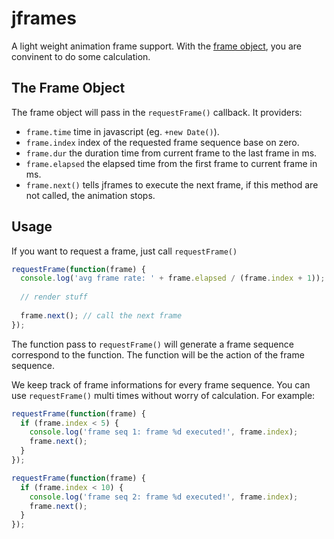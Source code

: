 jframes
=======

A light weight animation frame support. With the [frame object](#the-frame-object), you are convinent to do some calculation.

## The Frame Object

The frame object will pass in the `requestFrame()` callback. It providers:

* `frame.time` time in javascript (eg. `+new Date()`).
* `frame.index` index of the requested frame sequence base on zero.
* `frame.dur` the duration time from current frame to the last frame in ms.
* `frame.elapsed` the elapsed time from the first frame to current frame in ms.
* `frame.next()` tells jframes to execute the next frame, if this method are not called, the animation stops.

## Usage

If you want to request a frame, just call `requestFrame()`

```js
requestFrame(function(frame) {
  console.log('avg frame rate: ' + frame.elapsed / (frame.index + 1));
  
  // render stuff
  
  frame.next(); // call the next frame
});
```

The function pass to `requestFrame()` will generate a frame sequence correspond to the function. The function will be the action of the frame sequence.

We keep track of frame informations for every frame sequence. You can use `requestFrame()` multi times without worry of calculation. For example:

```js
requestFrame(function(frame) {
  if (frame.index < 5) {
    console.log('frame seq 1: frame %d executed!', frame.index);
    frame.next();
  }
});

requestFrame(function(frame) {
  if (frame.index < 10) {
    console.log('frame seq 2: frame %d executed!', frame.index);
    frame.next();
  }
});
```
